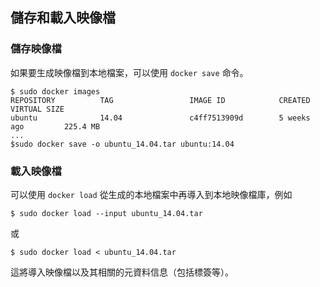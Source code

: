 ## 儲存和載入映像檔

### 儲存映像檔
如果要生成映像檔到本地檔案，可以使用 `docker save` 命令。
```
$ sudo docker images
REPOSITORY          TAG                 IMAGE ID            CREATED             VIRTUAL SIZE
ubuntu              14.04               c4ff7513909d        5 weeks ago         225.4 MB
...
$sudo docker save -o ubuntu_14.04.tar ubuntu:14.04
```

### 載入映像檔
可以使用 `docker load` 從生成的本地檔案中再導入到本地映像檔庫，例如
```
$ sudo docker load --input ubuntu_14.04.tar
```
或
```
$ sudo docker load < ubuntu_14.04.tar
```
這將導入映像檔以及其相關的元資料信息（包括標簽等）。
